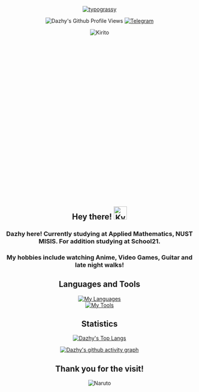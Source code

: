 <div align="center">
<p>
	<a href="https://github.com/kawarimidoll/typograssy"><img alt="typograssy" src="https://typograssy.deno.dev/api?text=Hey,%20Developer!%20I'm%20Dazhy%20%20%20&l0=none&l1=9ce9cc&l2=3fc5b0&l3=30a095&l4=2d9d8f&comment=&bg=none&frame=none"></a>
</p>

<p>
	<img src="https://komarev.com/ghpvc/?username=gremislaw&color=1C8C8C&style=for-the-badge" alt="Dazhy's Github Profile Views">
	<a href="https://t.me/gremislaw"><img draggable="false" src="https://img.shields.io/badge/Telegram-blue?style=for-the-badge&logo=telegram&logoColor=white" alt="Telegram"></a>
</p>

<div style="width:100%;height:0;padding-bottom:88%;position:relative;"><img src="https://i.pinimg.com/originals/3b/59/ac/3b59acbfa00430117fda937cc6783903.gif" class="giphy-embed" alt="Kirito"></div>


## <a align="center">Hey there! <img height="35" alt="Kyubey" src="https://raw.githubusercontent.com/innng/innng/master/assets/kyubey.gif"/></a>


### Dazhy here! Currently studying at Applied Mathematics, NUST MISIS. For addition studying at School21.

### My hobbies include watching Anime, Video Games, Guitar and late night walks!

## Languages and Tools
[![My Languages](https://skillicons.dev/icons?i=py,bash,cpp,c)](https://skillicons.dev)
<br>
[![My Tools](https://skillicons.dev/icons?i=linux,git,postgres,mysql,sqlite,flask,django,nginx,docker,vscode,vim,cmake&perline=4)](https://skillicons.dev)
 

## Statistics 
[![Dazhy's Top Langs](https://github-readme-stats.vercel.app/api/top-langs/?username=gremislaw&hide=makefile,cmake,html,css&layout=donut)](https://github.com/anuraghazra/github-readme-stats)

[![Dazhy's github activity graph](https://github-readme-activity-graph-nu.vercel.app/graph?username=gremislaw&custom_title=Dazhy's%20Contribution%20Graph&hide_border=true&theme=tokyo-night&bg_color=none)](https://github.com/ashutosh00710/github-readme-activity-graph)

## Thank you for the visit!
<img draggable="false" src="https://i.imgur.com/9tIFmUS.gif" alt="Naruto">

</div>
